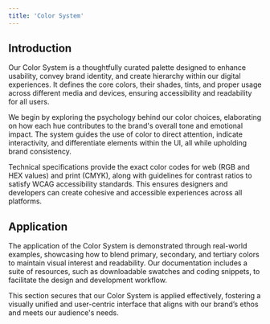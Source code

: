 ```yaml
---
title: 'Color System'
---
```


## Introduction

Our Color System is a thoughtfully curated palette designed to enhance usability, convey brand identity, and create hierarchy within our digital experiences. It defines the core colors, their shades, tints, and proper usage across different media and devices, ensuring accessibility and readability for all users.

We begin by exploring the psychology behind our color choices, elaborating on how each hue contributes to the brand's overall tone and emotional impact. The system guides the use of color to direct attention, indicate interactivity, and differentiate elements within the UI, all while upholding brand consistency.

Technical specifications provide the exact color codes for web (RGB and HEX values) and print (CMYK), along with guidelines for contrast ratios to satisfy WCAG accessibility standards. This ensures designers and developers can create cohesive and accessible experiences across all platforms.

## Application

The application of the Color System is demonstrated through real-world examples, showcasing how to blend primary, secondary, and tertiary colors to maintain visual interest and readability. Our documentation includes a suite of resources, such as downloadable swatches and coding snippets, to facilitate the design and development workflow.

This section secures that our Color System is applied effectively, fostering a visually unified and user-centric interface that aligns with our brand’s ethos and meets our audience's needs.
